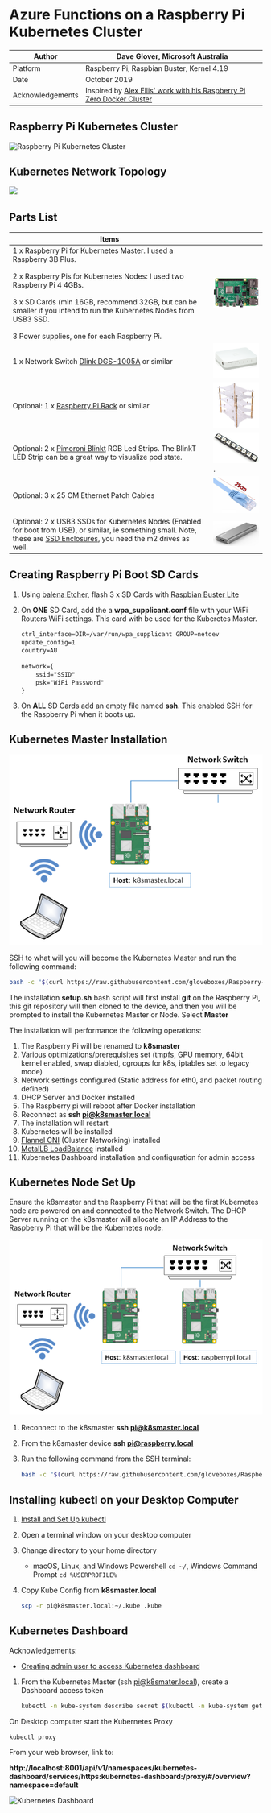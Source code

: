 # Azure Functions on a Raspberry Pi Kubernetes Cluster

|Author|Dave Glover, Microsoft Australia|
|----|---|
|Platform| Raspberry Pi, Raspbian Buster, Kernel 4.19|
|Date|October 2019|
| Acknowledgements | Inspired by [Alex Ellis' work with his Raspberry Pi Zero Docker Cluster](https://blog.alexellis.io/visiting-pimoroni/) |

## Raspberry Pi Kubernetes Cluster

![Raspberry Pi Kubernetes Cluster](https://raw.githubusercontent.com/gloveboxes/RaspberryPiKubernetesCluster/master/Resources/rpi-kube-cluster.jpg)

## Kubernetes Network Topology

![](https://raw.githubusercontent.com/gloveboxes/Raspberry-Pi-Kubernetes-Cluster/master/Resources/network.png)

## Parts List

|Items||
|-----|----|
| 1 x Raspberry Pi for Kubernetes Master. I used a Raspberry 3B Plus.<br/><br/>2 x Raspberry Pis for Kubernetes Nodes: I used two Raspberry Pi 4 4GBs.<br/><br/>3 x SD Cards (min 16GB, recommend 32GB, but can be smaller if you intend to run the Kubernetes Nodes from USB3 SSD.<br/><br/>3 Power supplies, one for each Raspberry Pi.|![rpi4](Resources/rpi4.png) |
|1 x Network Switch [Dlink DGS-1005A](https://www.dlink.com.au/home-solutions/DGS-1005A-5-port-gigabit-desktop-switch) or similar| ![network switch](Resources/switch.png) |
|Optional: 1 x [Raspberry Pi Rack](https://www.amazon.com.au/gp/product/B013SSA3HA/ref=ppx_yo_dt_b_asin_title_o02_s00?ie=UTF8&psc=1) or similar | ![raspberry pi rack](Resources/rack.jpg) |
|Optional: 2 x [Pimoroni Blinkt](https://shop.pimoroni.com/products/blinkt) RGB Led Strips. The BlinkT LED Strip can be a great way to visualize pod state. | ![blinlt](Resources/blinkt.jpg).|
|Optional: 3 x 25 CM Ethernet Patch Cables | ![patch cables](Resources/patch-cable.jpg)|
|Optional: 2 x USB3 SSDs for Kubernetes Nodes (Enabled for boot from USB), or similar, ie something small. Note, these are [SSD Enclosures](https://www.amazon.com.au/Wavlink-10Gbps-Enclosure-Aluminum-Include/dp/B07D54JH16/ref=sr_1_8?keywords=usb+3+ssd&qid=1571218898&s=electronics&sr=1-8), you need the m2 drives as well.| ![usb3 ssd](Resources/usb-ssd.jpg) |

## Creating Raspberry Pi Boot SD Cards

1. Using [balena Etcher](https://www.balena.io/etcher/), flash 3 x SD Cards with [Raspbian Buster Lite](https://www.raspberrypi.org/downloads/raspbian/)
2. On **ONE** SD Card, add the a **wpa_supplicant.conf** file with your WiFi Routers WiFi settings. This card with be used for the Kuberetes Master.

    ```text
    ctrl_interface=DIR=/var/run/wpa_supplicant GROUP=netdev
    update_config=1
    country=AU

    network={
        ssid="SSID"
        psk="WiFi Password"
    }
    ```

3. On **ALL** SD Cards add an empty file named **ssh**. This enabled SSH for the Raspberry Pi when it boots up.

## Kubernetes Master Installation

![](Resources/k8s-master.png)

SSH to what will you will become the Kubernetes Master and run the following command:

```bash
bash -c "$(curl https://raw.githubusercontent.com/gloveboxes/Raspberry-Pi-Kubernetes-Cluster/master/setup.sh)"
```

The installation **setup.sh** bash script will first install **git** on the Raspberry Pi, this git repository will then cloned to the device, and then you will be prompted to install the Kubernetes Master or Node. Select **Master**

The installation will performance the following operations:

1. The Raspberry Pi will be renamed to **k8smaster**
2. Various optimizations/prerequisites set (tmpfs, GPU memory, 64bit kernel enabled, swap diabled, cgroups for k8s, iptables set to legacy mode)
3. Network settings configured (Static address for eth0, and packet routing defined)
4. DHCP Server and Docker installed
5. The Raspberry pi will reboot after Docker installation
6. Reconnect as **ssh pi@k8smaster.local**
7. The installation will restart
8. Kubernetes will be installed
9. [Flannel CNI](https://kubernetes.io/docs/concepts/cluster-administration/networking/#the-kubernetes-network-model) (Cluster Networking) installed
10. [MetalLB LoadBalance](https://metallb.universe.tf/) installed
11. Kubernetes Dashboard installation and configuration for admin access

## Kubernetes Node Set Up


Ensure the k8smaster and the Raspberry Pi that will be the first Kubernetes node are powered on and connected to the Network Switch. The DHCP Server running on the k8smaster will allocate an IP Address to the Raspberry Pi that will be the Kubernetes node.

![](Resources/k8s-first-node.png)

1. Reconnect to the k8smaster **ssh pi@k8smaster.local**
2. From the k8smaster device **ssh pi@raspberry.local**
3. Run the following command from the SSH terminal:

    ```bash
    bash -c "$(curl https://raw.githubusercontent.com/gloveboxes/Raspberry-Pi-Kubernetes-Cluster/master/setup.sh)"
    ```

## Installing kubectl on your Desktop Computer

1. [Install and Set Up kubectl](https://kubernetes.io/docs/tasks/tools/install-kubectl/)
2. Open a terminal window on your desktop computer
3. Change directory to your home directory
    * macOS, Linux, and Windows Powershell `cd ~/`, Windows Command Prompt `cd %USERPROFILE%`
4. Copy Kube Config from **k8smaster.local**

    ```bash
    scp -r pi@k8smaster.local:~/.kube .kube
    ```

## Kubernetes Dashboard

Acknowledgements:

* [Creating admin user to access Kubernetes dashboard](https://medium.com/@kanrangsan/creating-admin-user-to-access-kubernetes-dashboard-723d6c9764e4)

1. From the Kubernetes Master (ssh pi@k8smater.local), create a Dashboard access token

    ```bash
    kubectl -n kube-system describe secret $(kubectl -n kube-system get secret | grep admin-user | awk '{print $1}')
    ```

On Desktop computer start the Kubernetes Proxy

```bash
kubectl proxy
```

From your web browser, link to:

**http://localhost:8001/api/v1/namespaces/kubernetes-dashboard/services/https:kubernetes-dashboard:/proxy/#/overview?namespace=default** 

![Kubernetes Dashboard](https://raw.githubusercontent.com/gloveboxes/RaspberryPiKubernetesCluster/master/Resources/KubernetesDashboard.png)

